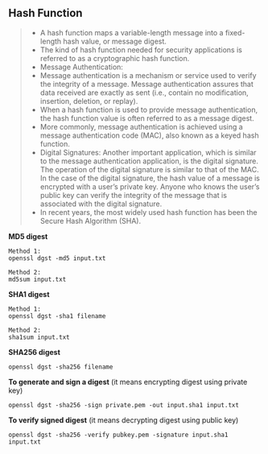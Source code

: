 ## Hash Function

> - A hash function maps a variable-length message into a fixed-length hash value, or message digest.
> - The kind of hash function needed for security applications is referred to as a cryptographic hash function.
> - Message Authentication: 
> - Message authentication is a mechanism or service used to verify the integrity of a message. Message authentication assures that data received are exactly as sent (i.e., contain no modification, insertion, deletion, or replay).
> - When a hash function is used to provide message authentication, the hash function value is often referred to as a message digest.
> - More commonly, message authentication is achieved using a message authentication code (MAC), also known as a keyed hash function.
> - Digital Signatures: Another important application, which is similar to the message authentication
application, is the digital signature. The operation of the digital signature is similar
to that of the MAC. In the case of the digital signature, the hash value of a message
is encrypted with a user’s private key. Anyone who knows the user’s public key can
verify the integrity of the message that is associated with the digital signature.
> - In recent years, the most widely used hash function has been the Secure Hash Algorithm (SHA).

**MD5 digest**

```
Method 1:
openssl dgst -md5 input.txt
```
```
Method 2: 
md5sum input.txt
```

**SHA1 digest**

```
Method 1: 
openssl dgst -sha1 filename
```

```
Method 2: 
sha1sum input.txt
```

**SHA256 digest**

``openssl dgst -sha256 filename``

**To generate and sign a digest** (it means encrypting digest using private key)

``openssl dgst -sha256 -sign private.pem -out input.sha1 input.txt``

**To verify signed digest** (it means decrypting digest using public key)

``openssl dgst -sha256 -verify pubkey.pem -signature input.sha1 input.txt``
